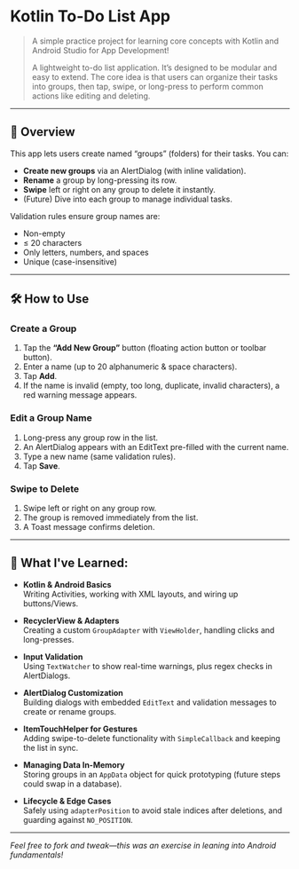 # Kotlin To-Do List App

> A simple practice project for learning core concepts with Kotlin and Android Studio for App Development!
> 
> A lightweight to-do list application. It’s designed to be modular and easy to extend. The core idea is that users can organize their tasks into groups, then tap, swipe, or long-press to perform common actions like editing and deleting.

---

## 📘 Overview

This app lets users create named “groups” (folders) for their tasks. You can:
- **Create new groups** via an AlertDialog (with inline validation).
- **Rename** a group by long-pressing its row.
- **Swipe** left or right on any group to delete it instantly.
- (Future) Dive into each group to manage individual tasks.

Validation rules ensure group names are:
- Non-empty
- ≤ 20 characters
- Only letters, numbers, and spaces
- Unique (case-insensitive)

---

## 🛠️ How to Use

### Create a Group
1. Tap the **“Add New Group”** button (floating action button or toolbar button).  
2. Enter a name (up to 20 alphanumeric & space characters).  
3. Tap **Add**.  
4. If the name is invalid (empty, too long, duplicate, invalid characters), a red warning message appears.

### Edit a Group Name
1. Long-press any group row in the list.  
2. An AlertDialog appears with an EditText pre-filled with the current name.  
3. Type a new name (same validation rules).  
4. Tap **Save**.

### Swipe to Delete
1. Swipe left or right on any group row.  
2. The group is removed immediately from the list.  
3. A Toast message confirms deletion.  

---

## 🧠 What I've Learned:

- **Kotlin & Android Basics**  
  Writing Activities, working with XML layouts, and wiring up buttons/Views.

- **RecyclerView & Adapters**  
  Creating a custom `GroupAdapter` with `ViewHolder`, handling clicks and long-presses.

- **Input Validation**  
  Using `TextWatcher` to show real-time warnings, plus regex checks in AlertDialogs.

- **AlertDialog Customization**  
  Building dialogs with embedded `EditText` and validation messages to create or rename groups.

- **ItemTouchHelper for Gestures**  
  Adding swipe-to-delete functionality with `SimpleCallback` and keeping the list in sync.

- **Managing Data In-Memory**  
  Storing groups in an `AppData` object for quick prototyping (future steps could swap in a database).

- **Lifecycle & Edge Cases**  
  Safely using `adapterPosition` to avoid stale indices after deletions, and guarding against `NO_POSITION`.
  
---


*Feel free to fork and tweak—this was an exercise in leaning into Android fundamentals!*  

